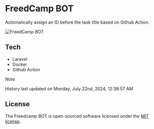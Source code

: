 # FreedCamp BOT

Automatically assign an ID before the task title based on Github Action.

![FreedCamp BOT](https://repository-images.githubusercontent.com/737932867/7d34798b-2680-471c-b089-a78a718d3d6a)

## Tech

- Laravel
- Docker
- Github Action

> [!NOTE]  
> History last updated on Monday, July 22nd, 2024, 12:38:57 AM

## License

The Freedcamp BOT is open-sourced software licensed under the [MIT license](https://opensource.org/licenses/MIT).

